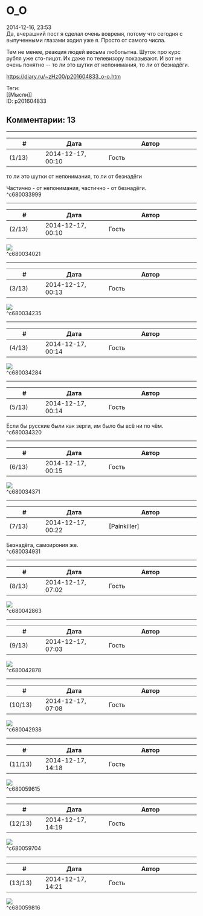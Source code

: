 О\_О
====

  
2014-12-16, 23:53  
 Да, вчерашний пост я сделал очень вовремя, потому что сегодня с выпученными глазами ходил уже я. Просто от самого числа.   
   
 Тем не менее, реакция людей весьма любопытна. Шуток про курс рубля уже сто-пицот. Их даже по телевизору показывают. И вот не очень понятно -- то ли это шутки от непонимания, то ли от безнадёги.   
  
<https://diary.ru/~zHz00/p201604833_o-o.htm>  
  
Теги:  
[[Мысли]]  
ID: p201604833  


Комментарии: 13
---------------

  


---



|         #         |              Дата              |                     Автор                     |           ID           |
| --- | --- | --- | --- |
| (1/13) | 2014-12-17, 00:10 | Гость | c680033999 |

  
  то ли это шутки от непонимания, то ли от безнадёги    
   
 Частично - от непонимания, частично - от безнадёги.   
 ^c680033999

---



|         #         |              Дата              |                     Автор                     |           ID           |
| --- | --- | --- | --- |
| (2/13) | 2014-12-17, 00:10 | Гость | c680034021 |

  
 ![](http://www.roccat.org/img/user/gallery/72685_2fc837f05dd46684d5cde405f854a418a.jpg)   
 ^c680034021

---



|         #         |              Дата              |                     Автор                     |           ID           |
| --- | --- | --- | --- |
| (3/13) | 2014-12-17, 00:13 | Гость | c680034235 |

  
 ![](http://dreamworlds.ru/uploads/posts/2010-08/thumbs/1280733709_1262042146_sarah_kerrigan0.jpg)   
 ^c680034235

---



|         #         |              Дата              |                     Автор                     |           ID           |
| --- | --- | --- | --- |
| (4/13) | 2014-12-17, 00:14 | Гость | c680034284 |

  
 ![](http://moole.ru/uploads/posts/2013-06/1370479081_07.jpg)   
 ^c680034284

---



|         #         |              Дата              |                     Автор                     |           ID           |
| --- | --- | --- | --- |
| (5/13) | 2014-12-17, 00:14 | Гость | c680034320 |

  
 Если бы русские были как зерги, им было бы всё ни по чём.   
 ^c680034320

---



|         #         |              Дата              |                     Автор                     |           ID           |
| --- | --- | --- | --- |
| (6/13) | 2014-12-17, 00:15 | Гость | c680034371 |

  
 ![](http://s009.radikal.ru/i307/1011/19/e5b6859f4224.jpg)   
 ^c680034371

---



|         #         |              Дата              |                     Автор                     |           ID           |
| --- | --- | --- | --- |
| (7/13) | 2014-12-17, 00:22 | [Painkiller] | c680034931 |

  
 Безнадёга, самоирония же.   
 ^c680034931

---



|         #         |              Дата              |                     Автор                     |           ID           |
| --- | --- | --- | --- |
| (8/13) | 2014-12-17, 07:02 | Гость | c680042863 |

  
 ![](http://pic.xenomorph.ru/2013-04/thumbs/1365358256_sara1.jpg)   
 ^c680042863

---



|         #         |              Дата              |                     Автор                     |           ID           |
| --- | --- | --- | --- |
| (9/13) | 2014-12-17, 07:03 | Гость | c680042878 |

  
 ![](http://www.gameland.ru/post/48002/img/kerrigan_cr_cr.jpg)   
 ^c680042878

---



|         #         |              Дата              |                     Автор                     |           ID           |
| --- | --- | --- | --- |
| (10/13) | 2014-12-17, 07:08 | Гость | c680042938 |

  
 ![](http://content.onliner.by/news/2013/02/default/c3e76708c58b28c23beb3ac7faa6cf5e.png)   
 ^c680042938

---



|         #         |              Дата              |                     Автор                     |           ID           |
| --- | --- | --- | --- |
| (11/13) | 2014-12-17, 14:18 | Гость | c680059615 |

  
   ![](http://i.imgur.com/sPYzOWT.jpg)     
 ^c680059615

---



|         #         |              Дата              |                     Автор                     |           ID           |
| --- | --- | --- | --- |
| (12/13) | 2014-12-17, 14:19 | Гость | c680059704 |

  
   ![](http://i.imgur.com/atsJjht.jpg)     
 ^c680059704

---



|         #         |              Дата              |                     Автор                     |           ID           |
| --- | --- | --- | --- |
| (13/13) | 2014-12-17, 14:21 | Гость | c680059816 |

  
   ![](http://i.imgur.com/AfvaZHf.jpg)     
 ^c680059816